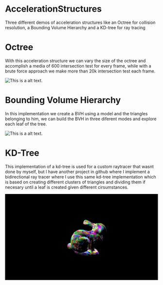 # AccelerationStructures
Three different demos of acceleration structures like an Octree for collision resolution, a Bounding Volume Hierarchy and a KD-tree for ray tracing

# Octree
With this acceleration structure we can vary the size of the octree and accomplish a media of 600 intersection test for every frame, while
with a brute force approach we make more than 20k intersection test each frame.

![This is a alt text.](/OctreeImplementation/resources/octree.gif "Octree in action")

# Bounding Volume Hierarchy
In this implementation we create a BVH using a model and the triangles belonging to him, we can build the BVH in three diferent modes and 
explore each leaf of the tree.

![This is a alt text.](/BoundingVolumeHierarchy/resources/BVH.gif "Octree in action")

# KD-Tree
This implementation of a kd-tree is used for a custom raytracer that wasnt done by myself, but I have another project in github where
I implement a bidirectional ray tracer where I use this same kd-tree implementation which is based on creating different clusters of 
triangles and dividing them if necesary until a leaf is created given different cirsumstances.

![This is a alt text.](/KdTreeImplementation/resources/kd-tree-github.png "Octree in action")